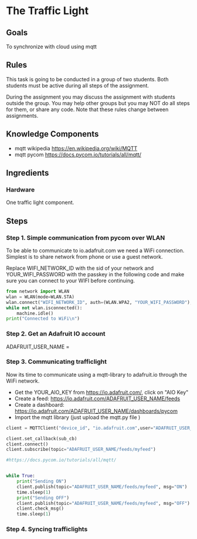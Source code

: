 # The Traffic Light

## Goals
To synchronize with cloud using mqtt

## Rules

This task is going to be conducted in a group of two students. Both students must be active during all steps of the assignment.

During the assignment you may discuss the assignment with students outside the group. 
You may help other groups but you may NOT do all steps for them, or share any code. Note that these rules change between assignments.

## Knowledge Components

 * mqtt wikipedia https://en.wikipedia.org/wiki/MQTT
 * mqtt pycom https://docs.pycom.io/tutorials/all/mqtt/
 

## Ingredients

### Hardware
 One traffic light component.
 
 
 
## Steps


### Step 1. Simple communication from pycom over WLAN
To be able to communicate to io.adafruit.com we need a WiFi connection. Simplest is to share network from phone or use a guest network.

Replace WIFI_NETWORK_ID with the sid of your network and YOUR_WIFI_PASSWORD with the passkey in the following code and make sure you can connect to your WIFI before continuing. 

```python
from network import WLAN
wlan = WLAN(mode=WLAN.STA)
wlan.connect("WIFI_NETWORK_ID", auth=(WLAN.WPA2, "YOUR_WIFI_PASSWORD"), timeout=5000)
while not wlan.isconnected():
    machine.idle()
print("Connected to WiFi\n")
```

### Step 2. Get an Adafruit IO account

ADAFRUIT_USER_NAME = 

### Step 3. Communicating trafficlight

Now its time to communicate using a mqtt-library to adafruit.io through the WiFi network. 

* Get the YOUR_AIO_KEY from https://io.adafruit.com/, click on "AIO Key"
* Create a feed:  https://io.adafruit.com/ADAFRUIT_USER_NAME/feeds
* Create a dashboard:  https://io.adafruit.com/ADAFRUIT_USER_NAME/dashboards/pycom
* Import the mqtt library (just upload the mqtt.py file )

```python
client = MQTTClient("device_id", "io.adafruit.com",user="ADAFRUIT_USER_NAME", password="YOUR_AIO_KEY", port=1883)

client.set_callback(sub_cb)
client.connect()
client.subscribe(topic="ADAFRUIT_USER_NAME/feeds/myfeed")

#https://docs.pycom.io/tutorials/all/mqtt/


while True:
    print("Sending ON")
    client.publish(topic="ADAFRUIT_USER_NAME/feeds/myfeed", msg="ON")
    time.sleep(1)
    print("Sending OFF")
    client.publish(topic="ADAFRUIT_USER_NAME/feeds/myfeed", msg="OFF")
    client.check_msg()
    time.sleep(1)
```

### Step 4. Syncing trafficlights
 
 

 
 
 
